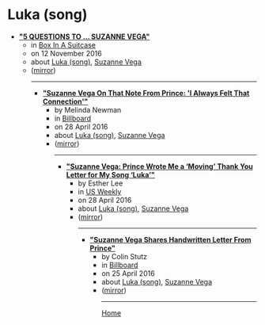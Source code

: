 # Luka (song)

 - [**"5 QUESTIONS TO … SUZANNE VEGA"**](http://www.boxinasuitcase.com/en/books-en/5-questions-to-suzanne-vega-405048/)<ul><li>in [Box In A Suitcase](http://www.boxinasuitcase.com/)</li><li>on 12 November 2016</li><li>about [Luka (song)](../../../topics/song/luka/index.md), [Suzanne Vega](../../../topics/suzanne-vega/index.md)</li><li>([mirror](https://web.archive.org/web/*/http://www.boxinasuitcase.com/en/books-en/5-questions-to-suzanne-vega-405048/))</li><ul>

----

 - [**"Suzanne Vega On That Note From Prince: 'I Always Felt That Connection'"**](https://www.billboard.com/articles/news/7350157/suzanne-vega-prince-interview)<ul><li>by Melinda Newman</li><li>in [Billboard](https://www.billboard.com/)</li><li>on 28 April 2016</li><li>about [Luka (song)](../../../topics/song/luka/index.md), [Suzanne Vega](../../../topics/suzanne-vega/index.md)</li><li>([mirror](https://web.archive.org/web/*/https://www.billboard.com/articles/news/7350157/suzanne-vega-prince-interview))</li><ul>

----

 - [**"Suzanne Vega: Prince Wrote Me a ‘Moving’ Thank You Letter for My Song ‘Luka’"**](https://www.usmagazine.com/celebrity-news/news/prince-sent-suzanne-vega-a-moving-thank-you-note-for-a-song-w204545/)<ul><li>by Esther Lee</li><li>in [US Weekly](https://www.usmagazine.com/)</li><li>on 28 April 2016</li><li>about [Luka (song)](../../../topics/song/luka/index.md), [Suzanne Vega](../../../topics/suzanne-vega/index.md)</li><li>([mirror](https://web.archive.org/web/*/https://www.usmagazine.com/celebrity-news/news/prince-sent-suzanne-vega-a-moving-thank-you-note-for-a-song-w204545/))</li><ul>

----

 - [**"Suzanne Vega Shares Handwritten Letter From Prince"**](https://www.billboard.com/articles/news/7341897/suzanne-vega-prince-handwritten-letter-luka)<ul><li>by Colin Stutz</li><li>in [Billboard](https://www.billboard.com/)</li><li>on 25 April 2016</li><li>about [Luka (song)](../../../topics/song/luka/index.md), [Suzanne Vega](../../../topics/suzanne-vega/index.md)</li><li>([mirror](https://web.archive.org/web/*/https://www.billboard.com/articles/news/7341897/suzanne-vega-prince-handwritten-letter-luka))</li><ul>

----

[Home](../index.md)
